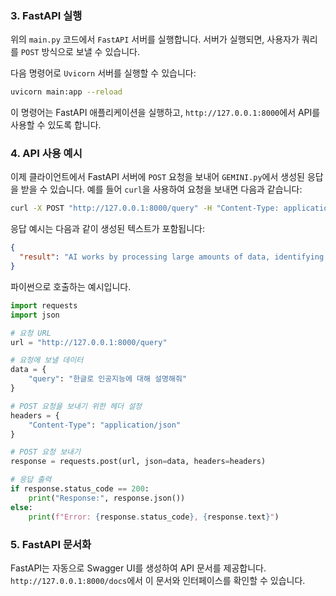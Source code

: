 ### 3. FastAPI 실행

위의 `main.py` 코드에서 `FastAPI` 서버를 실행합니다. 서버가 실행되면, 사용자가 쿼리를 `POST` 방식으로 보낼 수 있습니다.

다음 명령어로 `Uvicorn` 서버를 실행할 수 있습니다:

```bash
uvicorn main:app --reload
```

이 명령어는 FastAPI 애플리케이션을 실행하고, `http://127.0.0.1:8000`에서 API를 사용할 수 있도록 합니다.

### 4. API 사용 예시

이제 클라이언트에서 FastAPI 서버에 `POST` 요청을 보내어 `GEMINI.py`에서 생성된 응답을 받을 수 있습니다. 예를 들어 `curl`을 사용하여 요청을 보내면 다음과 같습니다:

```bash
curl -X POST "http://127.0.0.1:8000/query" -H "Content-Type: application/json" -d '{"query": "Explain how AI works"}'
```

응답 예시는 다음과 같이 생성된 텍스트가 포함됩니다:

```json
{
  "result": "AI works by processing large amounts of data, identifying patterns, and making predictions or decisions based on those patterns..."
}
```

파이썬으로 호출하는 예시입니다.

```py
import requests
import json

# 요청 URL
url = "http://127.0.0.1:8000/query"

# 요청에 보낼 데이터
data = {
    "query": "한글로 인공지능에 대해 설명해줘"
}

# POST 요청을 보내기 위한 헤더 설정
headers = {
    "Content-Type": "application/json"
}

# POST 요청 보내기
response = requests.post(url, json=data, headers=headers)

# 응답 출력
if response.status_code == 200:
    print("Response:", response.json())
else:
    print(f"Error: {response.status_code}, {response.text}")
```

### 5. FastAPI 문서화

FastAPI는 자동으로 Swagger UI를 생성하여 API 문서를 제공합니다. `http://127.0.0.1:8000/docs`에서 이 문서와 인터페이스를 확인할 수 있습니다.